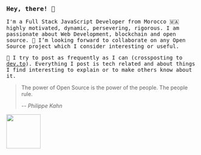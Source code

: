 ### <samp>Hey, there! 👋 </samp>

<samp>I'm a Full Stack JavaScript Developer from Morocco 🇲🇦 highly motivated, dynamic, persevering, rigorous. I am passionate about Web Development, blockchain and open source. 🤗 I’m looking forward to collaborate on any Open Source project which I consider interesting or useful.</samp>
  
<samp> 📒 I try to post as frequently as I can (crossposting to [dev.to](https://dev.to/getspooky)). Everything I post is tech related and about things I find interesting to explain or to make others know about it.</samp>

> The power of Open Source is the power of the people. The people rule.
>
> -- <cite>Philippe Kahn</cite>

<a href="https://dev.to/getspooky" taget="_blank"><img src="https://res.cloudinary.com/practicaldev/image/fetch/s--mvoi2vUk--/c_limit,f_auto,fl_progressive,q_80,w_180/https://dev-to-uploads.s3.amazonaws.com/uploads/badge/badge_image/2/1-year-badge.png" width="90" height="90" /></a>
